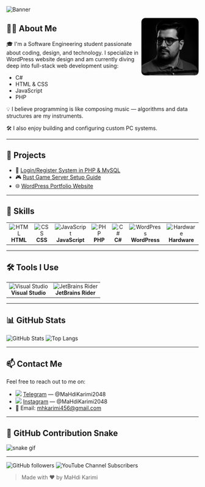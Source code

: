 ![Banner](https://capsule-render.vercel.app/api?type=waving&color=0:283593,100:1E88E5&height=200&section=header&text=Hi%20There!%20I'm%20MaHdi%20Karimi%20👋&fontColor=ffffff&fontSize=30&fontAlignY=35)

<img src="profile.jpg" width="150" align="right" style="border-radius: 10px;" />

## 👨‍💻 About Me
🎓 I'm a Software Engineering student passionate about coding, design, and technology. I specialize in WordPress website design and am currently diving deep into full-stack web development using:

- C#
- HTML & CSS
- JavaScript
- PHP

💡 I believe programming is like composing music — algorithms and data structures are my instruments.

🛠️ I also enjoy building and configuring custom PC systems.

---

## 📂 Projects

- 🔐 [Login/Register System in PHP & MySQL](https://github.com/MahdiKarimi2048)
- 🎮 [Rust Game Server Setup Guide](https://github.com/MahdiKarimi2048)
- 🌐 [WordPress Portfolio Website](https://github.com/MahdiKarimi2048)

---

## 🚀 Skills
<table>
  <tr>
    <td align="center">
      <img src="https://img.icons8.com/color/48/000000/html-5.png" alt="HTML" width="40"/><br/>
      <strong>HTML</strong>
    </td>
    <td align="center">
      <img src="https://img.icons8.com/color/48/000000/css3.png" alt="CSS" width="40"/><br/>
      <strong>CSS</strong>
    </td>
    <td align="center">
      <img src="https://img.icons8.com/color/48/000000/javascript.png" alt="JavaScript" width="40"/><br/>
      <strong>JavaScript</strong>
    </td>
    <td align="center">
      <img src="https://img.icons8.com/officel/48/000000/php-logo.png" alt="PHP" width="40"/><br/>
      <strong>PHP</strong>
    </td>
    <td align="center">
      <img src="https://img.icons8.com/color/48/000000/c-sharp-logo.png" alt="C#" width="40"/><br/>
      <strong>C#</strong>
    </td>
    <td align="center">
      <img src="https://img.icons8.com/color/48/000000/wordpress.png" alt="WordPress" width="40"/><br/>
      <strong>WordPress</strong>
    </td>
    <td align="center">
      <img src="https://img.icons8.com/color/48/000000/electronics.png" alt="Hardware" width="40"/><br/>
      <strong>Hardware</strong>
    </td>
  </tr>
</table>

---

## 🛠 Tools I Use
<table>
  <tr>
    <td align="center">
      <img src="https://img.icons8.com/color/48/000000/visual-studio.png" alt="Visual Studio" width="40"/><br/>
      <strong>Visual Studio</strong>
    </td>
    <td align="center">
      <img src="https://resources.jetbrains.com/storage/products/rider/img/meta/rider_logo_300x300.png" alt="JetBrains Rider" width="40"/><br/>
      <strong>JetBrains Rider</strong>
    </td>
  </tr>
</table>

---

## 📊 GitHub Stats
![GitHub Stats](https://github-readme-stats.vercel.app/api?username=MahdiKarimi2048&show_icons=true&theme=radical)
![Top Langs](https://github-readme-stats.vercel.app/api/top-langs/?username=MahdiKarimi2048&layout=compact&theme=radical)

---

## 📫 Contact Me
Feel free to reach out to me on:

- <img src="https://img.icons8.com/fluency/48/telegram-app.png" width="20"/> [Telegram](https://t.me/MaHdiKarimi2048) — @MaHdiKarimi2048
- <img src="https://img.icons8.com/fluency/48/instagram-new.png" width="20"/> [Instagram](https://instagram.com/MaHdiKarimi2048) — @MaHdiKarimi2048
- 📧 Email: mhkarimi456@gmail.com

---

## 🐍 GitHub Contribution Snake
![snake gif](https://github.com/MahdiKarimi2048/MahdiKarimi2048/blob/output/github-contribution-grid-snake.gif)

---

![GitHub followers](https://img.shields.io/github/followers/MahdiKarimi2048?style=social)
![YouTube Channel Subscribers](https://img.shields.io/youtube/channel/subscribers/UC0MyCustomID?style=social)

> Made with ❤️ by MaHdi Karimi
